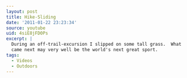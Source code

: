 ```yaml
---
layout: post
title: Hike-Sliding
date: '2011-01-22 23:23:34'
source: youtube
uid: 4siE8jFD0Ps
excerpt: |
  During an off-trail-excursion I slipped on some tall grass.  What
  came next may very well be the world's next great sport.
tags:
  - Videos
  - Outdoors
---
```

